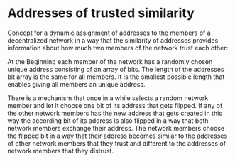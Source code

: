# Addresses of trusted similarity

Concept for a dynamic assignment of addresses to the members of a decentralized network in a way that the similarity of addresses provides information about how much two members of the network trust each other:

At the Beginning each member of the network has a randomly chosen unique address consisting of an array of bits. The length of the addresses bit array is the same for all members. It is the smallest possible length that enables giving all members an unique address.

There is a mechanism that once in a while selects a random network member and let it choose one bit of its address that gets flipped. If any of the other network members has the new address that gets created in this way the according bit of its address is also flipped in a way that both network members exchange their address. The network members choose the flipped bit in a way that their address becomes similar to the addresses of other network members that they trust and different to the addresses of network members that they distrust.